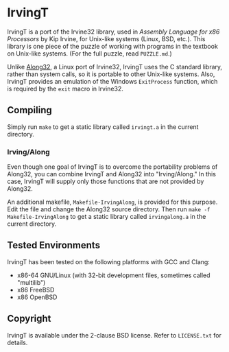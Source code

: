 # IrvingT

IrvingT is a port of the Irvine32 library, used in *Assembly Language for x86 Processors* by Kip Irvine, for Unix-like systems (Linux, BSD, etc.). This library is one piece of the puzzle of working with programs in the textbook on Unix-like systems. (For the full puzzle, read `PUZZLE.md`.)

Unlike [Along32](https://sourceforge.net/projects/jwasm/), a Linux port of Irvine32, IrvingT uses the C standard library, rather than system calls, so it is portable to other Unix-like systems. Also, IrvingT provides an emulation of the Windows `ExitProcess` function, which is required by the `exit` macro in Irvine32.

## Compiling

Simply run `make` to get a static library called `irvingt.a` in the current directory.

### Irving/Along

Even though one goal of IrvingT is to overcome the portability problems of Along32, you can combine IrvingT and Along32 into "Irving/Along." In this case, IrvingT will supply only those functions that are not provided by Along32.

An additional makefile, `Makefile-IrvingAlong`, is provided for this purpose. Edit the file and change the Along32 source directory. Then run `make -f Makefile-IrvingAlong` to get a static library called `irvingalong.a` in the current directory.

## Tested Environments

IrvingT has been tested on the following platforms with GCC and Clang:

* x86-64 GNU/Linux (with 32-bit development files, sometimes called "multilib")
* x86 FreeBSD
* x86 OpenBSD

## Copyright

IrvingT is available under the 2-clause BSD license. Refer to `LICENSE.txt` for details.
